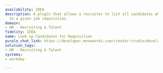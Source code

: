 ```yaml
---
availability: IDEA
description: A plugin that allows a recruiter to list all candidates who have applied
  to a given job requisition.
domain:
- HR - Recruiting & Talent
fidelity: IDEA
name: Look up Candidates for Requisition
purple_chat_link: https://developer.moveworks.com/creator-studio/developer-tools/purple-chat/?conversation=%7B%22startTimestamp%22%3A%2211%3A43+AM%22%2C%22messages%22%3A%5B%7B%22parts%22%3A%5B%7B%22richText%22%3A%22list+candidates+for+the+senior+product+manager+req%22%7D%5D%2C%22role%22%3A%22user%22%7D%2C%7B%22parts%22%3A%5B%7B%22reasoningSteps%22%3A%5B%7B%22richText%22%3A%22Searching+for+job+requisitions+matching+%27senior+product+manager%27+in+%3Cb%3Eworkday%3C%2Fb%3E.%22%2C%22status%22%3A%22success%22%7D%5D%7D%2C%7B%22richText%22%3A%22%3Cp%3EI+found+a+few+open+requisitions+for+%27Senior+Product+Manager%27.+Which+one+are+you+looking+for%3F%3C%2Fp%3E%22%7D%2C%7B%22buttons%22%3A%5B%7B%22buttonText%22%3A%22REQ-00123%3A+Senior+Product+Manager%2C+Core+Platform%22%7D%2C%7B%22buttonText%22%3A%22REQ-00125%3A+Senior+Product+Manager%2C+Growth%22%7D%2C%7B%22buttonText%22%3A%22REQ-00129%3A+Senior+Product+Manager%2C+International%22%7D%5D%7D%5D%2C%22role%22%3A%22assistant%22%7D%2C%7B%22parts%22%3A%5B%7B%22richText%22%3A%22REQ-00123%3A+Senior+Product+Manager%2C+Core+Platform%22%7D%5D%2C%22role%22%3A%22user%22%7D%2C%7B%22parts%22%3A%5B%7B%22reasoningSteps%22%3A%5B%7B%22richText%22%3A%22Fetching+candidates+for+requisition+%3Cb%3EREQ-00123%3C%2Fb%3E+from+%3Cb%3Eworkday%3C%2Fb%3E.%22%2C%22status%22%3A%22success%22%7D%5D%7D%2C%7B%22richText%22%3A%22%3Cp%3EHere+are+the+active+candidates+for+%3Cb%3EREQ-00123%3A+Senior+Product+Manager%2C+Core+Platform%3C%2Fb%3E%3A%3C%2Fp%3E%3Cul%3E%3Cli%3E%3Cb%3EAlice+Johnson%3C%2Fb%3E+-+Stage%3A+%3Ci%3EHiring+Manager+Interview%3C%2Fi%3E%3C%2Fli%3E%3Cli%3E%3Cb%3EBob+Williams%3C%2Fb%3E+-+Stage%3A+%3Ci%3EOn-site+Interview%3C%2Fi%3E%3C%2Fli%3E%3Cli%3E%3Cb%3ECharlie+Brown%3C%2Fb%3E+-+Stage%3A+%3Ci%3EApplication+Review%3C%2Fi%3E%3C%2Fli%3E%3Cli%3E%3Cb%3EDiana+Prince%3C%2Fb%3E+-+Stage%3A+%3Ci%3EOffer+Extended%3C%2Fi%3E%3C%2Fli%3E%3C%2Ful%3E%22%7D%2C%7B%22citations%22%3A%5B%7B%22citationTitle%22%3A%22REQ-00123%3A+Senior+Product+Manager%2C+Core+Platform%22%2C%22connectorName%22%3A%22workday%22%7D%5D%7D%5D%2C%22role%22%3A%22assistant%22%7D%5D%7D
solution_tags:
- HR - Recruiting & Talent
systems:
- workday

---
```

